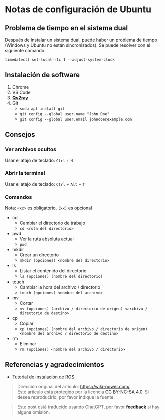 # Notas de configuración de Ubuntu

## Problema de tiempo en el sistema dual

Después de instalar un sistema dual, puede haber un problema de tiempo (Windows y Ubuntu no están sincronizados). Se puede resolver con el siguiente comando:

```shell
timedatectl set-local-rtc 1 --adjust-system-clock
```

## Instalación de software

1. Chrome
2. VS Code
3. [**Qv2ray**](https://qv2ray.net/)
4. Git
   - `sudo apt install git`
   - `git config --global user.name "John Doe"`
   - `git config --global user.email johndoe@example.com`

## Consejos

### Ver archivos ocultos

Usar el atajo de teclado: `Ctrl` + `H`

### Abrir la terminal

Usar el atajo de teclado: `Ctrl` + `Alt` + `T`

### Comandos

Nota: `<xx>` es obligatorio, `(xx)` es opcional

- cd
  - Cambiar el directorio de trabajo
  - `cd <ruta del directorio>`
- pwd
  - Ver la ruta absoluta actual
  - `pwd`
- mkdir
  - Crear un directorio
  - `mkdir (opciones) <nombre del directorio>`
- ls
  - Listar el contenido del directorio
  - `ls (opciones) (nombre del directorio)`
- touch
  - Cambiar la hora del archivo / directorio
  - `touch (opciones) <nombre del archivo>`
- mv
  - Cortar
  - `mv (opciones) (archivo / directorio de origen) <archivo / directorio de destino>`
- cp
  - Copiar
  - `cp (opciones) (nombre del archivo / directorio de origen) <nombre del archivo / directorio de destino>`
- rm
  - Eliminar
  - `rm (opciones) <nombre del archivo / directorio>`

## Referencias y agradecimientos

- [Tutorial de instalación de ROS](https://mp.weixin.qq.com/s?__biz=MzU4Mzc1NDA5Mw==&mid=2247486645&idx=1&sn=8ba442af57060b4d608d4c24d4307921&chksm=fda504b7cad28da11a2dd782b60dce466d53ad8e260f161b1e47f24423cc1e9f9aabc486c7f3&mpshare=1&scene=1&srcid=1125YhpxcX5as5se6rsek2IS&sharer_sharetime=1606233866320&sharer_shareid=57baeb2b96d0cff9b17ac2c15b36602b&key=a402d93e91746f46ae3228f3f1014e2c74a235c331168642475573a82dabce23902b3593a2a240439e9e37cd9b2ceaeab2b3b2130d952ee61260b30c6cad24ab3f1907dd57abfae9934d0c9487ddc4364b41261c6fb7277d94de784fa9718f9f60712a15b25f505ab7105346330f16f4b659970a5143e8aa882da96dc76c0100&ascene=1&uin=MTk5MDUwOTA0Mg%3D%3D&devicetype=Windows+10+x64&version=6300002f&lang=zh_CN&exportkey=A0ZOktA1B68GOdT4vmLQPxA%3D&pass_ticket=b2tffRx7FG4vxDxfZxW7b9rGQf%2FK8YGbZtslM9VWUgnItoiwUPJYOD8ciwJbwx%2BC&wx_header=0)

> Dirección original del artículo: <https://wiki-power.com/>  
> Este artículo está protegido por la licencia [CC BY-NC-SA 4.0](https://creativecommons.org/licenses/by/4.0/deed.zh). Si desea reproducirlo, por favor indique la fuente.

> Este post está traducido usando ChatGPT, por favor [**feedback**](https://github.com/linyuxuanlin/Wiki_MkDocs/issues/new) si hay alguna omisión.